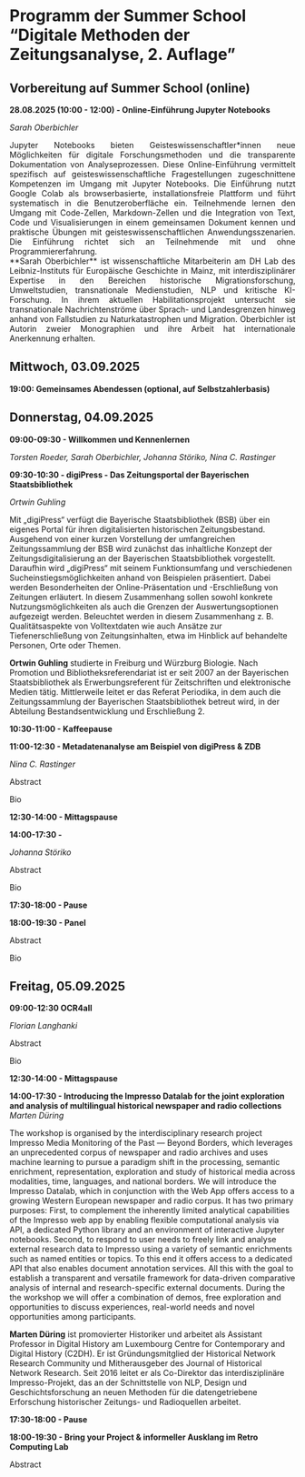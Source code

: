# Programm der Summer School “Digitale Methoden der Zeitungsanalyse, 2. Auflage”

## Vorbereitung auf Summer School (online)

**28.08.2025 (10:00 - 12:00) - Online-Einführung Jupyter Notebooks**

*Sarah Oberbichler*

<div style="text-align: justify;">
Jupyter Notebooks bieten Geisteswissenschaftler*innen neue Möglichkeiten für digitale Forschungsmethoden und die transparente Dokumentation von Analyseprozessen. Diese Online-Einführung vermittelt spezifisch auf geisteswissenschaftliche Fragestellungen zugeschnittene Kompetenzen im Umgang mit Jupyter Notebooks. Die Einführung nutzt Google Colab als browserbasierte, installationsfreie Plattform und führt systematisch in die Benutzeroberfläche ein. Teilnehmende lernen den Umgang mit Code-Zellen, Markdown-Zellen und die Integration von Text, Code und Visualisierungen in einem gemeinsamen Dokument kennen und praktische Übungen mit geisteswissenschaftlichen Anwendungsszenarien. Die Einführung richtet sich an Teilnehmende mit und ohne Programmiererfahrung.
</div>

<div style="text-align: justify;">
**Sarah Oberbichler** ist wissenschaftliche Mitarbeiterin am DH Lab des Leibniz-Instituts für Europäische Geschichte in Mainz, mit interdisziplinärer Expertise in den Bereichen historische Migrationsforschung, Umweltstudien, transnationale Medienstudien, NLP und kritische KI-Forschung. In ihrem aktuellen Habilitationsprojekt untersucht sie transnationale Nachrichtenströme über Sprach- und Landesgrenzen hinweg anhand von Fallstudien zu Naturkatastrophen und Migration. Oberbichler ist Autorin zweier Monographien und ihre Arbeit hat internationale Anerkennung erhalten.
</div>

## Mittwoch, 03.09.2025 

**19:00: Gemeinsames Abendessen (optional, auf Selbstzahlerbasis)**

## Donnerstag, 04.09.2025
**09:00-09:30 - Willkommen und Kennenlernen**

*Torsten Roeder, Sarah Oberbichler, Johanna Störiko, Nina C. Rastinger*

**09:30-10:30 - digiPress - Das Zeitungsportal der Bayerischen Staatsbibliothek**

*Ortwin Guhling*

Mit „digiPress“ verfügt die Bayerische Staatsbibliothek (BSB) über ein eigenes Portal für ihren digitalisierten historischen Zeitungsbestand. Ausgehend von einer kurzen Vorstellung der umfangreichen Zeitungssammlung der BSB wird zunächst das inhaltliche Konzept der Zeitungsdigitalisierung an der Bayerischen Staatsbibliothek vorgestellt. Daraufhin wird „digiPress“ mit seinem Funktionsumfang und verschiedenen Sucheinstiegsmöglichkeiten anhand von Beispielen präsentiert. Dabei werden Besonderheiten der Online-Präsentation und -Erschließung von Zeitungen erläutert. In diesem Zusammenhang sollen sowohl konkrete Nutzungsmöglichkeiten als auch die Grenzen der Auswertungsoptionen aufgezeigt werden. Beleuchtet werden in diesem Zusammenhang z. B. Qualitätsaspekte von Volltextdaten wie auch Ansätze zur Tiefenerschließung von Zeitungsinhalten, etwa im Hinblick auf behandelte Personen, Orte oder Themen.

**Ortwin Guhling** studierte in Freiburg und Würzburg Biologie. Nach Promotion und Bibliotheksreferendariat ist er seit 2007 an der Bayerischen Staatsbibliothek als Erwerbungsreferent für Zeitschriften und elektronische Medien tätig. Mittlerweile leitet er das Referat Periodika, in dem auch die Zeitungssammlung der Bayerischen Staatsbibliothek betreut wird, in der Abteilung Bestandsentwicklung und Erschließung 2.

**10:30-11:00 - Kaffeepause**

**11:00-12:30 - Metadatenanalyse am Beispiel von digiPress & ZDB**

*Nina C. Rastinger*

Abstract

Bio

**12:30-14:00 - Mittagspause**

**14:00-17:30 -** 

*Johanna Störiko*

Abstract

Bio

**17:30-18:00 - Pause**

**18:00-19:30 - Panel**

Abstract

Bio

## Freitag, 05.09.2025 
**09:00-12:30 OCR4all**

*Florian Langhanki*

Abstract

Bio

**12:30-14:00 - Mittagspause**

**14:00-17:30 - Introducing the Impresso Datalab for the joint exploration and analysis of multilingual historical newspaper and radio collections**
*Marten Düring*

The workshop is organised by the interdisciplinary research project Impresso Media Monitoring of the Past — Beyond Borders, which leverages an unprecedented corpus of newspaper and radio archives and uses machine learning to pursue a paradigm shift in the processing, semantic enrichment, representation, exploration and study of historical media across modalities, time, languages, and national borders. We will introduce the Impresso Datalab, which in conjunction with the Web App offers access to a growing Western European newspaper and radio corpus. It has two primary purposes: First, to complement the inherently limited analytical capabilities of the Impresso web app by enabling flexible computational analysis via API, a dedicated Python library and an environment of interactive Jupyter notebooks. Second, to respond to user needs to freely link and analyse external research data to Impresso using a variety of semantic enrichments such as named entities or topics. To this end it offers access to a dedicated API that also enables document annotation services. All this with the goal to establish a transparent and versatile framework for data-driven comparative analysis of internal and research-specific external documents. During the the workshop we will offer a combination of demos, free exploration and opportunities to discuss experiences, real-world needs and novel opportunities among participants.

**Marten Düring** ist promovierter Historiker und arbeitet als Assistant Professor in Digital History am Luxembourg Centre for Contemporary and Digital History (C2DH). Er ist Gründungsmitglied der Historical Network Research Community und Mitherausgeber des Journal of Historical Network Research. Seit 2016 leitet er als Co-Direktor das interdisziplinäre Impresso-Projekt, das an der Schnittstelle von NLP, Design und Geschichtsforschung an neuen Methoden für die datengetriebene Erforschung historischer Zeitungs- und Radioquellen arbeitet.

**17:30-18:00 - Pause**

**18:00-19:30 - Bring your Project & informeller Ausklang im Retro Computing Lab**

Abstract

